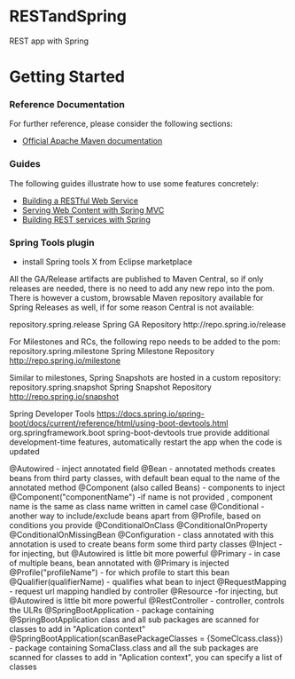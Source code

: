 # RESTandSpring
REST app with Spring
# Getting Started

### Reference Documentation
For further reference, please consider the following sections:

* [Official Apache Maven documentation](https://maven.apache.org/guides/index.html)

### Guides
The following guides illustrate how to use some features concretely:

* [Building a RESTful Web Service](https://spring.io/guides/gs/rest-service/)
* [Serving Web Content with Spring MVC](https://spring.io/guides/gs/serving-web-content/)
* [Building REST services with Spring](https://spring.io/guides/tutorials/bookmarks/)

### Spring Tools plugin
 * install Spring tools X from Eclipse marketplace
 
All the GA/Release artifacts are published to Maven Central, so if only releases are needed, there is no need to add any new repo into the pom. There is however a custom, browsable Maven repository available for Spring Releases as well, if for some reason Central is not available:

<repositories>
    <repository> 
        <id>repository.spring.release</id> 
        <name>Spring GA Repository</name> 
        <url>http://repo.spring.io/release</url> 
    </repository>
</repositories>

For Milestones and RCs, the following repo needs to be added to the pom:
<repositories>
    <repository> 
        <id>repository.spring.milestone</id> 
        <name>Spring Milestone Repository</name> 
        <url>http://repo.spring.io/milestone</url> 
    </repository>
</repositories>

Similar to milestones, Spring Snapshots are hosted in a custom repository:
<repositories>
    <repository> 
        <id>repository.spring.snapshot</id> 
        <name>Spring Snapshot Repository</name> 
        <url>http://repo.spring.io/snapshot</url> 
    </repository>
</repositories>

Spring Developer Tools
https://docs.spring.io/spring-boot/docs/current/reference/html/using-boot-devtools.html
	<dependency>
		<groupId>org.springframework.boot</groupId>
		<artifactId>spring-boot-devtools</artifactId>
		<optional>true</optional>
	</dependency>
provide additional development-time features, automatically restart the app when the code is updated

@Autowired - inject annotated field
@Bean - annotated methods creates beans from third party classes, with default bean equal to the name of the annotated method
@Component (also called Beans) - components to inject
@Component("componentName") -if name is not provided , component name is the same as class name written in camel case
@Conditional - another way to include/exclude beans apart from @Profile, based on conditions you provide
@ConditionalOnClass
@ConditionalOnProperty
@ConditionalOnMissingBean
@Configuration - class annotated with this annotation is used to create beans form some third party classes
@Inject - for injecting, but @Autowired is little bit more powerful
@Primary - in case of multiple beans, bean annotated with @Primary is injected
@Profile("profileName") - for which profile to start this bean
@Qualifier(qualifierName) - qualifies what bean to inject
@RequestMapping - request url mapping handled by controller
@Resource -for injecting, but @Autowired is little bit more powerful
@RestController - controller, controls the ULRs
@SpringBootApplication - package containing @SpringBootApplication class and all sub packages are scanned for classes to add in 
		"Aplication context" 
@SpringBootApplication(scanBasePackageClasses = {SomeClcass.class}) - package containing SomaClass.class and all the sub packages are
		scanned for classes to add in "Aplication context", you can specify a list of classes